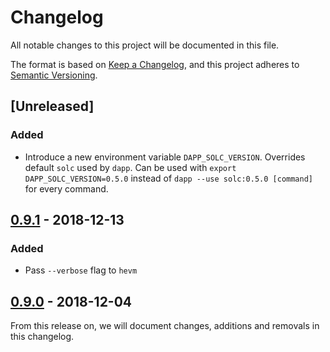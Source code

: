 # Changelog
All notable changes to this project will be documented in this file.

The format is based on [Keep a Changelog](https://keepachangelog.com/en/1.0.0/),
and this project adheres to [Semantic Versioning](https://semver.org/spec/v2.0.0.html).

## [Unreleased]
### Added
- Introduce a new environment variable `DAPP_SOLC_VERSION`. Overrides default `solc` used by `dapp`. Can be used with `export DAPP_SOLC_VERSION=0.5.0` instead of `dapp --use solc:0.5.0 [command]` for every command.

## [0.9.1] - 2018-12-13
### Added
- Pass `--verbose` flag to `hevm`

## [0.9.0] - 2018-12-04

From this release on, we will document changes, additions and removals in this
changelog.

[0.9.1]: https://github.com/dapphub/dapptools/tree/dapp/0.9.1
[0.9.0]: https://github.com/dapphub/dapptools/tree/dapp/0.9.0
